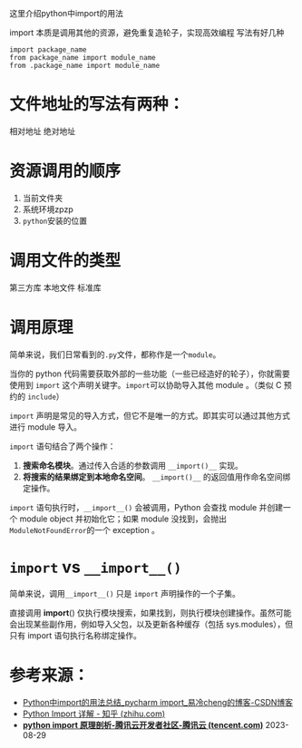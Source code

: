 这里介绍python中import的用法

import 本质是调用其他的资源，避免重复造轮子，实现高效编程
写法有好几种
~~~
import package_name
from package_name import module_name
from .package_name import module_name
~~~
# 文件地址的写法有两种：
相对地址
绝对地址

# 资源调用的顺序
1. 当前文件夹 
2. 系统环境zpzp
3. `python`安装的位置

# 调用文件的类型

第三方库
本地文件
标准库

# 调用原理
简单来说，我们日常看到的`.py`文件，都称作是一个`module`。

当你的 python 代码需要获取外部的一些功能（一些已经造好的轮子），你就需要使用到 `import` 这个声明关键字。`import`可以协助导入其他 module 。（类似 C 预约的 `include`）

`import` 声明是常见的导入方式，但它不是唯一的方式。即其实可以通过其他方式进行 module 导入。

`import` 语句结合了两个操作：

1. **搜索命名模块**。通过传入合适的参数调用 `__import()__` 实现。
2. **将搜索的结果绑定到本地命名空间**。 `__import()__` 的返回值用作命名空间绑定操作。

`import` 语句执行时，`__import__()` 会被调用，Python 会查找 module 并创建一个 module object 并初始化它；如果 module 没找到，会抛出 `ModuleNotFoundError`的一个 exception 。 

# `import` vs `__import__()`

简单来说，调用`__import__()` 只是 `import` 声明操作的一个子集。

直接调用 **import**() 仅执行模块搜索，如果找到，则执行模块创建操作。虽然可能会出现某些副作用，例如导入父包，以及更新各种缓存（包括 sys.modules），但只有 import 语句执行名称绑定操作。


# 参考来源：
+ [Python中import的用法总结_pycharm import_易冷cheng的博客-CSDN博客](https://blog.csdn.net/qq_41092406/article/details/118203572)
+ [Python Import 详解 - 知乎 (zhihu.com)](https://zhuanlan.zhihu.com/p/156774410)
+ [**python import 原理剖析-腾讯云开发者社区-腾讯云 (tencent.com)**](https://cloud.tencent.com/developer/article/1847428)
2023-08-29